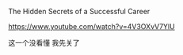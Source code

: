 
The Hidden Secrets of a Successful Career 

https://www.youtube.com/watch?v=4V3OXvV7YlU


这一个没看懂 我先关了 
